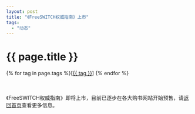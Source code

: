 ```yaml
---
layout: post
title: "《FreeSWITCH权威指南》上市"
tags:
  - "动态"
---
```


# {{ page.title }}

<div class="tags">
{% for tag in page.tags %}[<a class="tag" href="/tags.html#{{ tag }}">{{ tag }}</a>] {% endfor %}
</div>

<br>
<br>

《FreeSWITCH权威指南》即将上市，目前已逐步在各大购书网站开始预售，请[返回首页](/)查看更多信息。

